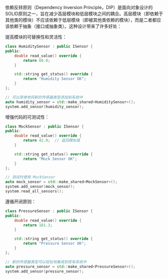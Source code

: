 依赖反转原则（Dependency Inversion Principle，DIP）是面向对象设计的SOLID原则之一，旨在减少高层模块和低层模块之间的耦合。高层模块（即依赖于其他类的模块）不应该依赖于低层模块（即被其他类依赖的模块），而是二者都应该依赖于抽象（接口或抽象类）。这种设计带来了许多好处：

提高模块的可替换性和灵活性：
```cpp
class HumiditySensor : public ISensor {
public:
    double read_value() override {
        return 60.0;
    }

    std::string get_status() override {
        return "Humidity Sensor OK";
    }
};

// 可以简单地将新的传感器类型添加到系统中
auto humidity_sensor = std::make_shared<HumiditySensor>();
system.add_sensor(humidity_sensor);
```

增强代码的可测试性：
```cpp
class MockSensor : public ISensor {
public:
    double read_value() override {
        return 42.0;  // 返回模拟值
    }

    std::string get_status() override {
        return "Mock Sensor OK";
    }
};

// 测试时使用 MockSensor
auto mock_sensor = std::make_shared<MockSensor>();
system.add_sensor(mock_sensor);
system.read_all_sensors();
```

遵循开闭原则：
```cpp
class PressureSensor : public ISensor {
public:
    double read_value() override {
        return 101.3;
    }

    std::string get_status() override {
        return "Pressure Sensor OK";
    }
};

// 新的传感器类型可以轻松地集成到现有系统中
auto pressure_sensor = std::make_shared<PressureSensor>();
system.add_sensor(pressure_sensor);
```